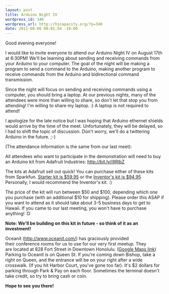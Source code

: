 ```yaml
--- 
layout: post
title: Arduino Night IV
wordpress_id: 340
wordpress_url: http://hicapacity.org/?p=340
date: 2011-08-06 00:01:54 -10:00
---
```

Good evening everyone!

I would like to invite everyone to attend our Arduino Night IV on August 17th at 6:30PM! We'll be learning about sending and receiving commands from your Arduino to your computer. The goal of the night will be making a program to send a command to the Arduino, making another program to receive commands from the Arduino and bidirectional command transmission.

Since the night will focus on sending and receiving commands using a computer, you should bring a laptop. At our previous nights, many of the attendees were more than willing to share, so don't let that stop you from attending! I'm willing to share my laptop. :) A laptop is not required to attend!

I apologize for the late notice but I was hoping that Arduino ethernet shields would arrive by the time of the meet. Unfortunately, they will be delayed, so I had to shift the topic of discussion. Don't worry, we'll do a twittering Arduino in the future. ;-)

(The attendance information is the same from our last meet):

All attendees who want to participate in the demonstration will need to buy an Arduino kit from Adafruit Industries: <a href="http://bit.ly/i9RlbZ" target="_blank">http://bit.ly/i9RlbZ</a>

The kits at Adafruit sell out quick! You can purchase either of these kits from Sparkfun. <a href="http://www.sparkfun.com/products/10174" target="_blank">Starter kit is $59.95</a> or the <a href="http://www.sparkfun.com/products/10173" target="_blank">Inventor's kit is $94.95</a> Personally, I would recommend the Inventor's kit. :)

The price of the kit will run between $50 and $100, depending which one you purchase (with an additional $10 for shipping). Please order this ASAP if you want to attend as it should take about 3-5 business days to get to Hawaii. If you came to our last meeting, you won't have to purchase anything! :D

<strong>Note: We'll be building on this kit in future - so think of it as an investment!</strong>

Oceanit (<a href="http://www.oceanit.com">http://www.oceanit.com/</a>) has graciously provided their conference rooms for us to use for our very first meetup. They are located at 828 Fort Street in Downtown Honolulu. (<a href="http://maps.google.com/maps?f=q&amp;source=s_q&amp;hl=en&amp;geocode=&amp;q=Oceanit+Laboratories+Inc.,+Honolulu,+HI&amp;aq=0&amp;sll=21.309466,-157.863386&amp;sspn=0.010195,0.01929&amp;gl=us&amp;ie=UTF8&amp;hq=Oceanit+Laboratories+Inc.&amp;hnear=Oceanit+Laboratories+Inc.,+828+Fort+Street+Mall+Suite+600,+Honolulu,+Hawaii+96813&amp;z=14">Google Maps link</a>) Parking to Oceanit is on Queen St. If you're coming down Bishop, take a right on Queen, and the entrance will be on your right after a wide crosswalk. (If you hit Harbor Court, you've gone too far). It's $2 dollars for parking through Park &amp; Pay on each floor. Sometimes the terminal doesn't take credit, so try to bring cash or coin.

<strong>Hope to see you there!</strong>
